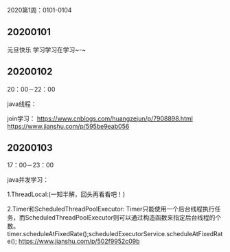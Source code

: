 2020第1周：0101-0104

## 20200101

元旦快乐 学习学习在学习~-~

## 20200102

20：00－22：00

java线程：

join学习： https://www.cnblogs.com/huangzejun/p/7908898.html 
				 https://www.jianshu.com/p/595be9eab056

## 20200103

17：00－23：00

java并发学习：

1.ThreadLocal:(一知半解，回头再看看吧！)

2.Timer和ScheduledThreadPoolExecutor:
Timer只能使用一个后台线程执行任务，而ScheduledThreadPoolExecutor则可以通过构造函数来指定后台线程的个数。
timer.scheduleAtFixedRate();scheduledExecutorService.scheduleAtFixedRate();
https://www.jianshu.com/p/502f9952c09b



